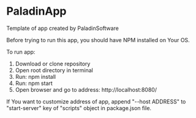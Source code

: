 # PaladinApp
Template of app created by PaladinSoftware

Before trying to run this app, you should have NPM installed on Your OS.

To run app:

1. Download or clone repository
2. Open root directory in terminal
3. Run: npm install
4. Run: npm start
5. Open browser and go to address: http://localhost:8080/

If You want to customize address of app, append "--host ADDRESS" to "start-server" key of "scripts" object in package.json file.
